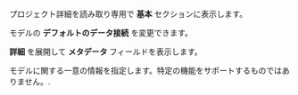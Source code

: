 プロジェクト詳細を読み取り専用で **基本** セクションに表示します。

モデルの **デフォルトのデータ接続** を変更できます。

**詳細** を展開して **メタデータ** フィールドを表示します。

モデルに関する一意の情報を指定します。特定の機能をサポートするものではありません。.

